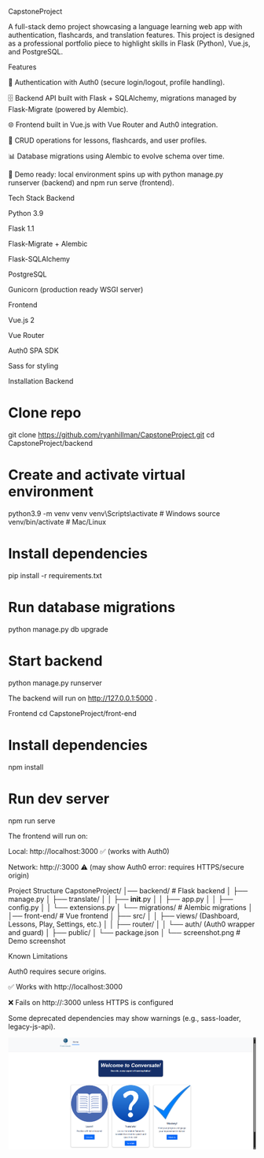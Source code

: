 CapstoneProject

A full-stack demo project showcasing a language learning web app with authentication, flashcards, and translation features. This project is designed as a professional portfolio piece to highlight skills in Flask (Python), Vue.js, and PostgreSQL.

Features

🔑 Authentication with Auth0 (secure login/logout, profile handling).

🗄 Backend API built with Flask + SQLAlchemy, migrations managed by Flask-Migrate (powered by Alembic).

🌐 Frontend built in Vue.js with Vue Router and Auth0 integration.

📝 CRUD operations for lessons, flashcards, and user profiles.

📊 Database migrations using Alembic to evolve schema over time.

🎯 Demo ready: local environment spins up with python manage.py runserver (backend) and npm run serve (frontend).

Tech Stack
Backend

Python 3.9

Flask 1.1

Flask-Migrate + Alembic

Flask-SQLAlchemy

PostgreSQL

Gunicorn (production ready WSGI server)

Frontend

Vue.js 2

Vue Router

Auth0 SPA SDK

Sass for styling

Installation
Backend
# Clone repo
git clone https://github.com/ryanhillman/CapstoneProject.git
cd CapstoneProject/backend

# Create and activate virtual environment
python3.9 -m venv venv
venv\Scripts\activate   # Windows
source venv/bin/activate  # Mac/Linux

# Install dependencies
pip install -r requirements.txt

# Run database migrations
python manage.py db upgrade

# Start backend
python manage.py runserver


The backend will run on http://127.0.0.1:5000
.

Frontend
cd CapstoneProject/front-end

# Install dependencies
npm install

# Run dev server
npm run serve


The frontend will run on:

Local: http://localhost:3000
 ✅ (works with Auth0)

Network: http://<your-ip>:3000 ⚠️ (may show Auth0 error: requires HTTPS/secure origin)

Project Structure
CapstoneProject/
│── backend/        # Flask backend
│   ├── manage.py
│   ├── translate/
│   │   ├── __init__.py
│   │   ├── app.py
│   │   ├── config.py
│   │   └── extensions.py
│   └── migrations/  # Alembic migrations
│
│── front-end/      # Vue frontend
│   ├── src/
│   │   ├── views/ (Dashboard, Lessons, Play, Settings, etc.)
│   │   ├── router/
│   │   └── auth/ (Auth0 wrapper and guard)
│   ├── public/
│   └── package.json
│
└── screenshot.png  # Demo screenshot

Known Limitations

Auth0 requires secure origins.

✅ Works with http://localhost:3000

❌ Fails on http://<LAN-IP>:3000 unless HTTPS is configured

Some deprecated dependencies may show warnings (e.g., sass-loader, legacy-js-api).

![App Screenshot](./screenshot.png)


